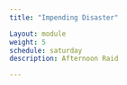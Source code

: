 ```yaml
---
title: "Impending Disaster"

Layout: module
weight: 5
schedule: saturday
description: Afternoon Raid

---
```


